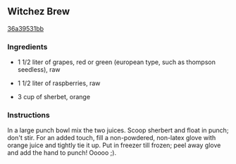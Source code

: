 ## Witchez Brew

[36a39531bb](http://www.food.com/recipe/witchez-brew-395753)

### Ingredients

 - 1 1/2 liter of grapes, red or green (european type, such as thompson seedless), raw

 - 1 1/2 liter of raspberries, raw

 - 3 cup of sherbet, orange

### Instructions

In a large punch bowl mix the two juices. Scoop sherbert and float in punch; don't stir. For an added touch, fill a non-powdered, non-latex glove with orange juice and tightly tie it up. Put in freezer till frozen; peel away glove and add the hand to punch! Ooooo ;).